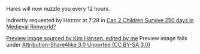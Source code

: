 Hares will now nuzzle you every 12 hours.

Indrectly requested by Hazzor at 7:28 in [Can 2 Children Survive 250 days in Medieval Rimworld?](https://youtu.be/xJKwE14BpqU)

[Preview image sourced by Kim Hansen, edited by me](https://commons.wikimedia.org/wiki/File:European_Hare_2012-07-30_1.JPG)
Preview image falls under [Attribution-ShareAlike 3.0 Unported (CC BY-SA 3.0)](https://creativecommons.org/licenses/by-sa/3.0/deed.en)